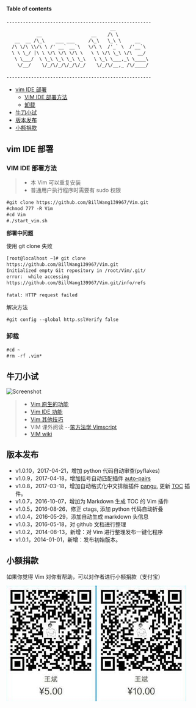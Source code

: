 #### Table of contents

```
-----------------------------------------------------
                                      __
           __                  __    /\ \
   __  __ /\_\    ___ ___     /\_\   \_\ \     __
  /\ \/\ \\/\ \ /' __` __`\   \/\ \  /'_` \  /'__`\
  \ \ \_/ |\ \ \/\ \/\ \/\ \   \ \ \/\ \_\ \/\  __/
   \ \___/  \ \_\ \_\ \_\ \_\   \ \_\ \___,_\ \____\
    \/__/    \/_/\/_/\/_/\/_/    \/_/\/__,_ /\/____/

-----------------------------------------------------
```

<!-- vim-markdown-toc GFM -->
* [vim IDE 部署](#vim-ide-部署)
    * [VIM IDE 部署方法](#vim-ide-部署方法)
    * [卸载](#卸载)
* [牛刀小试](#牛刀小试)
* [版本发布](#版本发布)
* [小额捐款](#小额捐款)

<!-- vim-markdown-toc -->

## vim IDE 部署

### VIM IDE 部署方法

> * 本 Vim 可以重复安装
> * 普通用户执行程序时需要有 sudo 权限

```
#git clone https://github.com/BillWang139967/Vim.git
#chmod 777 -R Vim
#cd Vim
#./start_vim.sh
```
**部署中问题**

使用 git clone 失败

```
[root@localhost ~]# git clone https://github.com/BillWang139967/Vim.git
Initialized empty Git repository in /root/Vim/.git/
error:  while accessing https://github.com/BillWang139967/Vim.git/info/refs

fatal: HTTP request failed
```
解决方法
```
#git config --global http.sslVerify false
```

### 卸载
```
#cd ~
#rm -rf .vim*
```

## 牛刀小试

![Screenshot](https://github.com/BillWang139967/Vim/raw/master/images/vim.jpg)

> * [Vim 原生的功能](doc/vim.md)
> * [Vim IDE 功能](doc/ide.md)
> * [Vim 其他技巧](doc/skill.md)
> * VIM 课外阅读 --[笨方法学 Vimscript](http://learnvimscriptthehardway.onefloweroneworld.com/)
> * [VIM wiki](https://github.com/BillWang139967/Vim/wiki)

## 版本发布

* v1.0.10，2017-04-21，增加 python 代码自动审查(pyflakes)
* v1.0.9，2017-04-18，增加括号自动匹配插件 [auto-pairs](https://github.com/jiangmiao/auto-pairs)
* v1.0.8，2017-03-18，增加自动格式化中文排版插件 [pangu](https://github.com/hotoo/pangu.vim), 更新 [TOC](https://github.com/mzlogin/vim-markdown-toc) 插件。
* v1.0.7，2016-10-07，增加为 Markdown 生成 TOC 的 Vim 插件
* v1.0.5，2016-08-26，修正 ctags, 添加 python 代码自动折叠
* v1.0.4，2016-05-29，添加自动生成 markdown 头信息
* v1.0.3，2016-05-18，对 github 文档进行整理
* v1.0.2，2014-08-13，新增：对 Vim 进行整理发布一键化程序
* v1.0.1，2014-01-01，新增：发布初始版本。

## 小额捐款

如果你觉得 Vim 对你有帮助，可以对作者进行小额捐款（支付宝）

![Screenshot](images/5.jpg)

